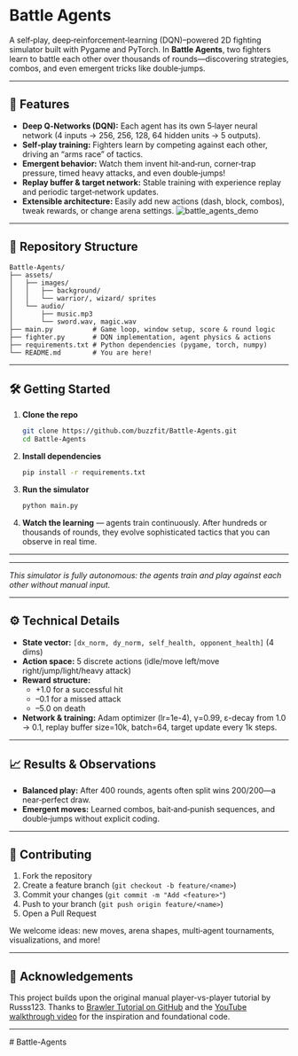 # Battle Agents

A self‑play, deep‑reinforcement‑learning (DQN)–powered 2D fighting simulator built with Pygame and PyTorch. In **Battle Agents**, two fighters learn to battle each other over thousands of rounds—discovering strategies, combos, and even emergent tricks like double‑jumps.

---

## 🚀 Features

- **Deep Q‑Networks (DQN):** Each agent has its own 5‑layer neural network (4 inputs → 256, 256, 128, 64 hidden units → 5 outputs).
- **Self‑play training:** Fighters learn by competing against each other, driving an “arms race” of tactics.
- **Emergent behavior:** Watch them invent hit‑and‑run, corner‑trap pressure, timed heavy attacks, and even double‑jumps!
- **Replay buffer & target network:** Stable training with experience replay and periodic target‑network updates.
- **Extensible architecture:** Easily add new actions (dash, block, combos), tweak rewards, or change arena settings.
![battle_agents_demo](https://github.com/user-attachments/assets/79181c54-0c9b-4cb4-8844-dc1feb5d3415)

---

## 📂 Repository Structure

```
Battle-Agents/
├── assets/
│   ├── images/
│   │   ├── background/
│   │   └── warrior/, wizard/ sprites
│   └── audio/
│       ├── music.mp3
│       └── sword.wav, magic.wav
├── main.py          # Game loop, window setup, score & round logic
├── fighter.py       # DQN implementation, agent physics & actions
├── requirements.txt # Python dependencies (pygame, torch, numpy)
└── README.md        # You are here!
```

---

## 🛠 Getting Started

1. **Clone the repo**
   ```bash
   git clone https://github.com/buzzfit/Battle-Agents.git
   cd Battle-Agents
   ```

2. **Install dependencies**
   ```bash
   pip install -r requirements.txt
   ```

3. **Run the simulator**
   ```bash
   python main.py
   ```

4. **Watch the learning** — agents train continuously. After hundreds or thousands of rounds, they evolve sophisticated tactics that you can observe in real time.

---

---

*This simulator is fully autonomous: the agents train and play against each other without manual input.*


---

## ⚙ Technical Details

- **State vector:** `[dx_norm, dy_norm, self_health, opponent_health]` (4 dims)
- **Action space:** 5 discrete actions (idle/move left/move right/jump/light/heavy attack)
- **Reward structure:**
  - +1.0 for a successful hit
  - –0.1 for a missed attack
  - –5.0 on death
- **Network & training:** Adam optimizer (lr=1e-4), γ=0.99, ε-decay from 1.0 → 0.1, replay buffer size=10k, batch=64, target update every 1k steps.

---

## 📈 Results & Observations

- **Balanced play:** After 400 rounds, agents often split wins 200/200—a near‑perfect draw.
- **Emergent moves:** Learned combos, bait‑and‑punish sequences, and double‑jumps without explicit coding.

---

## 🤝 Contributing

1. Fork the repository
2. Create a feature branch (`git checkout -b feature/<name>`)
3. Commit your changes (`git commit -m "Add <feature>"`)
4. Push to your branch (`git push origin feature/<name>`)
5. Open a Pull Request

We welcome ideas: new moves, arena shapes, multi‑agent tournaments, visualizations, and more!

---

## 🙏 Acknowledgements

This project builds upon the original manual player-vs-player tutorial by Russs123. Thanks to [Brawler Tutorial on GitHub](https://github.com/russs123/brawler_tut) and the [YouTube walkthrough video](https://www.youtube.com/watch?v=s5bd9KMSSW4) for the inspiration and foundational code.

---

﻿# Battle-Agents
